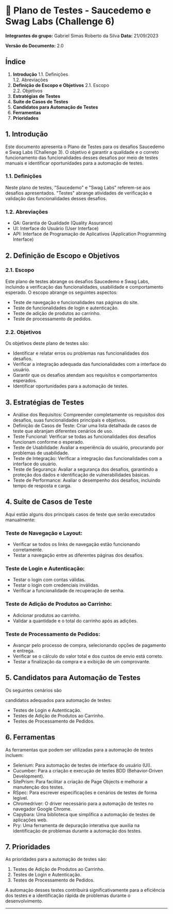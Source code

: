# 🎯 Plano de Testes - Saucedemo e Swag Labs (Challenge 6)

**Integrantes do grupo:** Gabriel Simas Roberto da Silva
**Data:** 21/09/2023

**Versão do Documento:** 2.0

## Índice

1. **Introdução**
    1.1. Definições  
    1.2. Abreviações
2. **Definição de Escopo e Objetivos**
    2.1. Escopo  
    2.2. Objetivos
3. **Estratégias de Testes**
4. **Suite de Casos de Testes**
5. **Candidatos para Automação de Testes**
6. **Ferramentas**
7. **Prioridades**

## 1. Introdução

Este documento apresenta o Plano de Testes para os desafios Saucedemo e Swag Labs (Challenge 3). O objetivo é garantir a qualidade e o correto funcionamento das funcionalidades desses desafios por meio de testes manuais e identificar oportunidades para a automação de testes.

### 1.1. Definições

Neste plano de testes, "Saucedemo" e "Swag Labs" referem-se aos desafios apresentados. "Testes" abrange atividades de verificação e validação das funcionalidades desses desafios.

### 1.2. Abreviações

- QA: Garantia de Qualidade (Quality Assurance)
- UI: Interface do Usuário (User Interface)
- API: Interface de Programação de Aplicativos (Application Programming Interface)

## 2. Definição de Escopo e Objetivos

### 2.1. Escopo

Este plano de testes abrange os desafios Saucedemo e Swag Labs, incluindo a verificação das funcionalidades, usabilidade e comportamento esperado. O escopo abrange os seguintes aspectos:

- Teste de navegação e funcionalidades nas páginas do site.
- Teste de funcionalidades de login e autenticação.
- Teste de adição de produtos ao carrinho.
- Teste de processamento de pedidos.

### 2.2. Objetivos

Os objetivos deste plano de testes são:

- Identificar e relatar erros ou problemas nas funcionalidades dos desafios.
- Verificar a integração adequada das funcionalidades com a interface do usuário.
- Garantir que os desafios atendam aos requisitos e comportamentos esperados.
- Identificar oportunidades para a automação de testes.

## 3. Estratégias de Testes

- Análise dos Requisitos: Compreender completamente os requisitos dos desafios, suas funcionalidades principais e objetivos.
- Definição de Casos de Teste: Criar uma lista detalhada de casos de teste que abranjam diferentes cenários de uso.
- Teste Funcional: Verificar se todas as funcionalidades dos desafios funcionam conforme o esperado.
- Teste de Usabilidade: Avaliar a experiência do usuário, procurando por problemas de usabilidade.
- Teste de Integração: Verificar a integração das funcionalidades com a interface do usuário.
- Teste de Segurança: Avaliar a segurança dos desafios, garantindo a proteção dos dados e identificação de vulnerabilidades básicas.
- Teste de Performance: Avaliar o desempenho dos desafios, incluindo tempo de resposta e carga.

## 4. Suite de Casos de Teste

Aqui estão alguns dos principais casos de teste que serão executados manualmente:

### Teste de Navegação e Layout:

- Verificar se todos os links de navegação estão funcionando corretamente.
- Testar a navegação entre as diferentes páginas dos desafios.

### Teste de Login e Autenticação:

- Testar o login com contas válidas.
- Testar o login com credenciais inválidas.
- Verificar a funcionalidade de recuperação de senha.

### Teste de Adição de Produtos ao Carrinho:

- Adicionar produtos ao carrinho.
- Validar a quantidade e o total do carrinho após as adições.

### Teste de Processamento de Pedidos:

- Avançar pelo processo de compra, selecionando opções de pagamento e entrega.
- Verificar se o cálculo do valor total e dos custos de envio está correto.
- Testar a finalização da compra e a exibição de um comprovante.

## 5. Candidatos para Automação de Testes

Os seguintes cenários são

 candidatos adequados para automação de testes:

- Testes de Login e Autenticação.
- Testes de Adição de Produtos ao Carrinho.
- Testes de Processamento de Pedidos.

## 6. Ferramentas

As ferramentas que podem ser utilizadas para a automação de testes incluem:

- Selenium: Para automação de testes de interface do usuário (UI).
- Cucumber: Para a criação e execução de testes BDD (Behavior-Driven Development).
- SitePrism: Para facilitar a criação de Page Objects e melhorar a manutenção dos testes.
- RSpec: Para escrever especificações e cenários de testes de forma legível.
- Chromedriver: O driver necessário para a automação de testes no navegador Google Chrome.
- Capybara: Uma biblioteca que simplifica a automação de testes de aplicações web.
- Pry: Uma ferramenta de depuração interativa que auxilia na identificação de problemas durante a automação dos testes.

## 7. Prioridades

As prioridades para a automação de testes são:

1. Testes de Adição de Produtos ao Carrinho.
2. Testes de Login e Autenticação.
3. Testes de Processamento de Pedidos.

A automação desses testes contribuirá significativamente para a eficiência dos testes e a identificação rápida de problemas durante o desenvolvimento.

---
